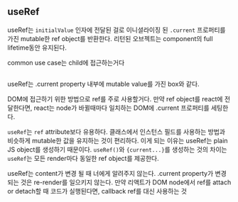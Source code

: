 #

## useRef

useRef는 `initialValue` 인자에 전달된 걸로 이니셜라이징 된 `.current` 프로퍼티를 가진 mutable한 ref object를 반환한다. 리턴된 오브젝트는 component의 full lifetime동안 유지된다.

common use case는 child에 접근하는거다

```js
```

useRef는 .current property 내부에 mutable value를 가진 box와 같다.

DOM에 접근하기 위한 방법으로 ref를 주로 사용할거다. 만약 ref object를 react에 전달한다면, react는 node가 바뀔때마다 일치하는 DOM에 .current 프로퍼티를 세팅한다.

`useRef`는 `ref` attribute보다 유용하다. 클래스에서 인스턴스 필드를 사용하는 방법과 비슷하게 mutable한 값을 유지하는 것이 편리하다. 이게 되는 이유는 useRef는 plain JS object를 생성하기 때문이다. `useRef()`와 `{current...}`를 생성하는 것의 차이는 `useRef`는 모든 render마다 동일한 ref object를 제공한다.

useRef는 content가 변경 될 때 너에게 알려주지 않는다. .current property가 변경되는 것은 re-render를 일으키지 않는다. 만약 리액트가 DOM node에서 ref를 attach or detach할 때 코드가 실행된다면, callback ref를 대신 사용하는 것
